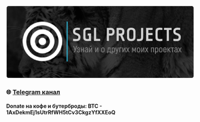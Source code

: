 ![image](image.png)

### :globe_with_meridians: [Telegram канал](https://t.me/+VIvd8j6xvm9iMzhi)

#### Donate на кофе и бутерброды: BTC - 1AxDekmEj1sUtrRfWH5tCv3CkgzYfXXEoQ
